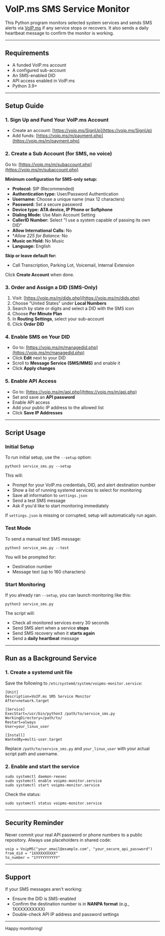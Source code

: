 # VoIP.ms SMS Service Monitor

This Python program monitors selected system services and sends SMS alerts via [VoIP.ms](https://voip.ms) if any service stops or recovers. It also sends a daily heartbeat message to confirm the monitor is working.

---

## Requirements

* A funded VoIP.ms account
* A configured sub-account
* An SMS-enabled DID
* API access enabled in VoIP.ms
* Python 3.9+

---

## Setup Guide

### 1. **Sign Up and Fund Your VoIP.ms Account**

* Create an account: [https://voip.ms/SignUp](https://voip.ms/SignUp)
* Add funds: [https://voip.ms/m/payment.php](https://voip.ms/m/payment.php)

### 2. **Create a Sub Account (for SMS, no voice)**

Go to: [https://voip.ms/m/subaccount.php](https://voip.ms/m/subaccount.php)

**Minimum configuration for SMS-only setup:**

* **Protocol:** SIP (Recommended)
* **Authentication type:** User/Password Authentication
* **Username:** Choose a unique name (max 12 characters)
* **Password:** Set a secure password
* **Device type:** **ATA device, IP Phone or Softphone**
* **Dialing Mode:** Use Main Account Setting
* **CallerID Number:** Select "I use a system capable of passing its own DID"
* **Allow International Calls:** No
* **Allow *225 for Balance:** No
* **Music on Hold:** No Music
* **Language:** English

**Skip or leave default for:**
* Call Transcription, Parking Lot, Voicemail, Internal Extension

Click **Create Account** when done.

### 3. **Order and Assign a DID (SMS-Only)**

1. Visit: [https://voip.ms/m/dids.php](https://voip.ms/m/dids.php)
2. Choose "United States" under **Local Numbers**
3. Search by state or digits and select a DID with the SMS icon
4. Choose **Per Minute Plan**
5. In **Routing Settings**, select your sub-account
6. Click **Order DID**

### 4. **Enable SMS on Your DID**

* Go to: [https://voip.ms/m/managedid.php](https://voip.ms/m/managedid.php)
* Click **Edit** next to your DID
* Scroll to **Message Service (SMS/MMS)** and enable it
* Click **Apply changes**

### 5. **Enable API Access**

* Go to: [https://voip.ms/m/api.php](https://voip.ms/m/api.php)
* Set and save an **API password**
* Enable API access
* Add your public IP address to the allowed list
* Click **Save IP Addresses**

---

## Script Usage

### Initial Setup

To run initial setup, use the `--setup` option:

```
python3 service_sms.py --setup
```

This will:

* Prompt for your VoIP.ms credentials, DID, and alert destination number
* Show a list of running systemd services to select for monitoring
* Save all information to `settings.json`
* Send a test SMS message
* Ask if you'd like to start monitoring immediately

If `settings.json` is missing or corrupted, setup will automatically run again.

### Test Mode

To send a manual test SMS message:

```
python3 service_sms.py --test
```

You will be prompted for:

* Destination number
* Message text (up to 160 characters)

### Start Monitoring

If you already ran `--setup`, you can launch monitoring like this:

```
python3 service_sms.py
```

The script will:

- Check all monitored services every 30 seconds  
- Send SMS alert when a service **stops**  
- Send SMS recovery when it **starts again**  
- Send a **daily heartbeat** message

---

## Run as a Background Service

### 1. Create a systemd unit file

Save the following to `/etc/systemd/system/voipms-monitor.service`:

```
[Unit]
Description=VoIP.ms SMS Service Monitor
After=network.target

[Service]
ExecStart=/usr/bin/python3 /path/to/service_sms.py
WorkingDirectory=/path/to/
Restart=always
User=your_linux_user

[Install]
WantedBy=multi-user.target
```

Replace `/path/to/service_sms.py` and `your_linux_user` with your actual script path and username.

### 2. Enable and start the service

```
sudo systemctl daemon-reexec
sudo systemctl enable voipms-monitor.service
sudo systemctl start voipms-monitor.service
```

Check the status:

```
sudo systemctl status voipms-monitor.service
```

---

## Security Reminder

Never commit your real API password or phone numbers to a public repository. Always use placeholders in shared code:

```
voip = VoipMS("your_email@example.com", "your_secure_api_password")
from_did = "1XXXXXXXXXX"
to_number = "1YYYYYYYYYY"
```

---

## Support

If your SMS messages aren't working:

* Ensure the DID is SMS-enabled
* Confirm the destination number is in **NANPA format** (e.g., 1XXXXXXXXXX)
* Double-check API IP address and password settings

---

Happy monitoring!
